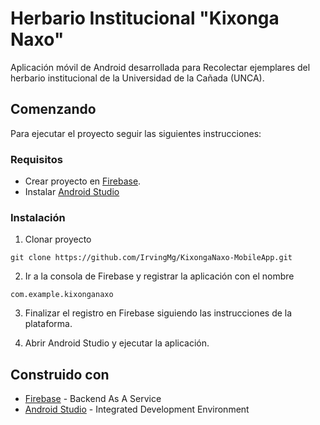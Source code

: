 # Herbario Institucional "Kixonga Naxo"
Aplicación móvil de Android desarrollada para Recolectar ejemplares del herbario institucional de la Universidad de la Cañada (UNCA).

## Comenzando
Para ejecutar el proyecto seguir las siguientes instrucciones:

### Requisitos
* Crear proyecto en [Firebase](https://firebase.google.com/).
* Instalar [Android Studio](https://developer.android.com/studio)

### Instalación
1. Clonar proyecto
```
git clone https://github.com/IrvingMg/KixongaNaxo-MobileApp.git
```

2. Ir a la consola de Firebase y registrar la aplicación con el nombre
```
com.example.kixonganaxo
```

3. Finalizar el registro en Firebase siguiendo las instrucciones de la plataforma.

4. Abrir Android Studio y ejecutar la aplicación.

## Construido con
* [Firebase](https://firebase.google.com) - Backend As A Service
* [Android Studio](https://developer.android.com/studio) -  Integrated Development Environment